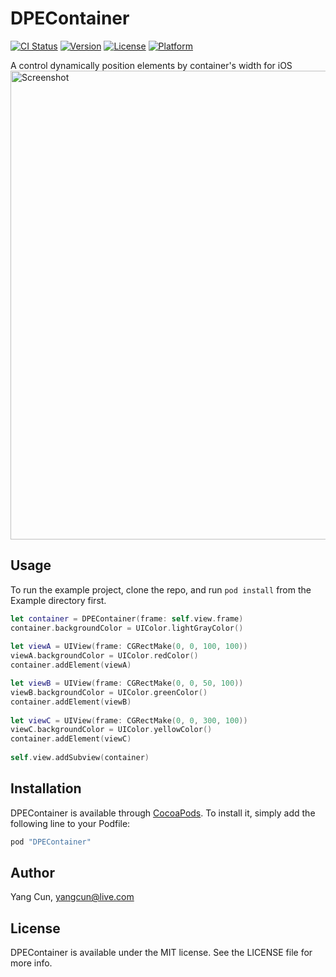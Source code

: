 # DPEContainer

[![CI Status](http://img.shields.io/travis/backslash112/DPEContainer.svg?style=flat)](https://travis-ci.org/backslash112/DPEContainer)
[![Version](https://img.shields.io/cocoapods/v/DPEContainer.svg?style=flat)](http://cocoapods.org/pods/DPEContainer)
[![License](https://img.shields.io/cocoapods/l/DPEContainer.svg?style=flat)](http://cocoapods.org/pods/DPEContainer)
[![Platform](https://img.shields.io/cocoapods/p/DPEContainer.svg?style=flat)](http://cocoapods.org/pods/DPEContainer)

A control dynamically position elements by container's width for iOS
<img src="https://cloud.githubusercontent.com/assets/5343215/9956186/6be9afd2-5e29-11e5-91ad-17e38c34a924.png" alt="Screenshot" width=750 />

## Usage

To run the example project, clone the repo, and run `pod install` from the Example directory first.

```Swift
let container = DPEContainer(frame: self.view.frame)
container.backgroundColor = UIColor.lightGrayColor()
        
let viewA = UIView(frame: CGRectMake(0, 0, 100, 100))
viewA.backgroundColor = UIColor.redColor()
container.addElement(viewA)

let viewB = UIView(frame: CGRectMake(0, 0, 50, 100))
viewB.backgroundColor = UIColor.greenColor()
container.addElement(viewB)
        
let viewC = UIView(frame: CGRectMake(0, 0, 300, 100))
viewC.backgroundColor = UIColor.yellowColor()
container.addElement(viewC)
        
self.view.addSubview(container)
```
## Installation

DPEContainer is available through [CocoaPods](http://cocoapods.org). To install
it, simply add the following line to your Podfile:

```ruby
pod "DPEContainer"
```

## Author

Yang Cun, yangcun@live.com

## License

DPEContainer is available under the MIT license. See the LICENSE file for more info.
